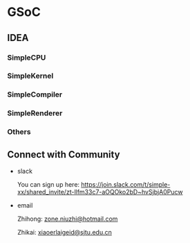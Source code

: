 # GSoC
## IDEA

### SimpleCPU

### SimpleKernel

### SimpleCompiler

### SimpleRenderer

### Others

## Connect with Community

- slack

    You can sign up here: https://join.slack.com/t/simple-xx/shared_invite/zt-llfm33c7-aOQOko2bD~hvSjbjA0Pucw

- email

    Zhihong: zone.niuzhi@hotmail.com

    Zhikai: xiaoerlaigeid@sjtu.edu.cn

